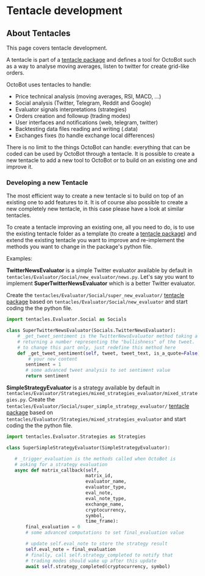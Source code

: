 # Tentacle development

## About Tentacles

This page covers tentacle development.

A tentacle is part of a [tentacle package](tentacle-package-development.md) and defines a tool for OctoBot such as a way to analyse moving averages, listen to twitter for create grid-like orders.

OctoBot uses tentacles to handle:

* Price technical analysis \(moving averages, RSI, MACD, ...\)
* Social analysis \(Twitter, Telegram, Reddit and Google\)
* Evaluator signals interpretations \(strategies\)
* Orders creation and followup \(trading modes\)
* User interfaces and notifications \(web, telegram, twitter\)
* Backtesting data files reading and writing \(.data\)
* Exchanges fixes \(to handle exchange local differences\)

There is no limit to the things OctoBot can handle: everything that can be coded can be used by OctoBot through a tentacle. It is possible to create a new tentacle to add a new tool to OctoBot or to build on an existing one and improve it.

### Developing a new Tentacle

The most efficient way to create a new tentacle si to build on top of an existing one to add features to it. It is of course also possible to create a new completely new tentacle, in this case please have a look at similar tentacles.

To create a tentacle improving an existing one, all you need to do, is to use the existing tentacle folder as a template \(to create a [tentacle package](tentacle-package-development.md)\) and extend the existing tentacle you want to improve and re-implement the methods you want to change in the package's python file.

Examples:

**TwitterNewsEvaluator** is a simple Twitter evaluator available by default in `tentacles/Evaluator/Social/new_evaluator/news.py`. Let's say you want to implement **SuperTwitterNewsEvaluator** which is a better Twitter evaluator.

Create the `tentacles/Evaluator/Social/super_new_evaluator/` [tentacle package](tentacle-package-development.md) based on `tentacles/Evaluator/Social/new_evaluator` and start coding the the python file.

```python
import tentacles.Evaluator.Social as Socials

class SuperTwitterNewsEvaluator(Socials.TwitterNewsEvaluator):
    # _get_tweet_sentiment is the TwitterNewsEvaluator method taking a tweet and
    # returning a number representing the "bullishness" of the tweet.
    # to change this part only, just redefine this method here
    def _get_tweet_sentiment(self, tweet, tweet_text, is_a_quote=False):
        # your new content
       sentiment = 1
       # some advanced tweet analysis to set sentiment value
       return sentiment
```

**SimpleStrategyEvaluator** is a strategy available by default in `tentacles/Evaluator/Strategies/mixed_strategies_evaluator/mixed_strategies.py`. Create the `tentacles/Evaluator/Social/super_simple_strategy_evaluator/` [tentacle package](tentacle-package-development.md) based on `tentacles/Evaluator/Strategies/mixed_strategies_evaluator` and start coding the the python file.

```python
import tentacles.Evaluator.Strategies as Strategies

class SuperSimpleStrategyEvaluator(SimpleStrategyEvaluator):

   # _trigger_evaluation is the methods called when OctoBot is
   # asking for a strategy evaluation
   async def matrix_callback(self,
                             matrix_id,
                             evaluator_name,
                             evaluator_type,
                             eval_note,
                             eval_note_type,
                             exchange_name,
                             cryptocurrency,
                             symbol,
                             time_frame):
       final_evaluation = 0
       # some advanced computations to set final_evaluation value

       # update self.eval_note to store the strategy result
       self.eval_note = final_evaluation
       # finally, call self.strategy_completed to notify that
       # trading modes should wake up after this update
       await self.strategy_completed(cryptocurrency, symbol)
```

